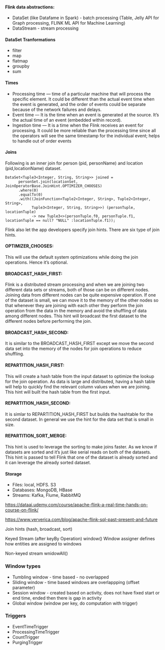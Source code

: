 #### Flink data  abstractions:

- DataSet  (like Datafame in Spark)  -  batch processing (Table, Jelly API  for Graph processing, FLINK ML API for Machine Learning)
- DataStream - stream processing

#### DataSet Tranformations

- filter
- map
- flatmap
- groupby
- sum

#### Times 
 
- Processing time — time of a particular machine that will process the specific element. It could be different than the actual event time when the event is generated, and the order of events could be separate because of the network failures and delays.
- Event time — It is the time when an event is generated at the source. It’s the actual time of an event (embedded within record).
- Ingestion time — It is a time when the Flink receives an event for processing. It could be more reliable than the processing time since all the operators will see the same timestamp for the individual event;  helps to handle out of order events

#### Joins

 Following is an inner join for person (pid, personName) and location (pid,locationName) dataset.
```
DataSet<Tuple3<Integer, String, String>> joined = 
      personSet.join(locationSet, JoinOperatorBase.JoinHint.OPTIMIZER_CHOOSES)
      .where(0)
      .equalTo(0)
      .with((JoinFunction<Tuple2<Integer, String>, Tuple2<Integer, String>, 
            Tuple3<Integer, String, String>>) (personTuple, locationTuple) 
            -> new Tuple3<>(personTuple.f0, personTuple.f1, locationTuple == null? "NULL" :locationTuple.f1));
```            
Flink also let the app developers specify join hints. There are six type of join hints.

#### OPTIMIZER_CHOOSES: 
This will use the default system optimizations while doing the join operations. Hence it’s optional.

#### BROADCAST_HASH_FIRST: 
Flink is a distributed stream processing and when we are joining two different data sets or streams, both of those can be on different nodes. Joining data from different nodes can be quite expensive operation. If one of the dataset is small, we can move it to the memory of the other nodes so that whenever they are joining with each other they perform the join operation from the data in the memory and avoid the shuffling of data among different nodes. This hint will broadcast the first dataset to the different nodes before performing the join.

#### BROADCAST_HASH_SECOND: 
It is similar to the BROADCAST_HASH_FIRST except we move the second data set into the memory of the nodes for join operations to reduce shuffling.

#### REPARTITION_HASH_FIRST: 
This will create a hash table from the input dataset to optimize the lookup for the join operation. As data is large and distributed, having a hash table will help to quickly find the relevant column values when we are joining. This hint will built the hash table from the first input.

#### REPARTITION_HASH_SECOND: 
It is simlar to REPARTITION_HASH_FIRST but builds the hashtable for the second dataset. In general we use the hint for the data set that is small in size.

#### REPARTITION_SORT_MERGE: 
This hint is used to leverage the sorting to make joins faster. As we know if datasets are sorted and it’s just like serial reads on both of the datasets. This hint is passed to tell Flink that one of the dataset is already sorted and it can leverage the already sorted dataset.



#### Storage
- Files: local, HDFS. S3
- Databases: MongoDB, HBase
- Streams: Kafka, Flume, RabbitMQ


 
https://dataai.udemy.com/course/apache-flink-a-real-time-hands-on-course-on-flink/

https://www.ververica.com/blog/apache-flink-sql-past-present-and-future

Join hints (hash, broadcast, sort)

Keyed Stream (after keyBy Operation) window() Window assigner defines how entities are assigned to windows

Non-keyed stream wnidowAll()

### Window types

- Tumbling window - time based - no overlapped
- Sliding window - time based windows are overlappping (offset parameter)
- Session window - created based on activity, does not have fixed start or end time, ended then there is gap in activity
- Global window (window per key, do computation with trigger)

### Triggers

- EventTimeTrigger
- ProcessingTimeTrigger
- CountTrigger
- PurgingTrigger
